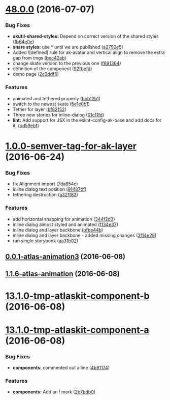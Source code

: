 <a name="48.0.0"></a>
# [48.0.0](https://bitbucket.org/atlassian/https://bitbucket.org/atlassian/atlaskit/compare/1.0.0-semver-tag-for-ak-layer...v48.0.0) (2016-07-07)


### Bug Fixes

* **akutil-shared-styles:** Depend on correct version of the shared styles ([fb64e0e](https://bitbucket.org/atlassian/https://bitbucket.org/atlassian/atlaskit/commits/fb64e0e))
* **share styles:** use * until we are published ([a2792e5](https://bitbucket.org/atlassian/https://bitbucket.org/atlassian/atlaskit/commits/a2792e5))
* Added ![defined] rule for ak-avatar and vertical align to remove the extra gap from imgs ([bec42ab](https://bitbucket.org/atlassian/https://bitbucket.org/atlassian/atlaskit/commits/bec42ab))
* change skate version to the previous one ([f691364](https://bitbucket.org/atlassian/https://bitbucket.org/atlassian/atlaskit/commits/f691364))
* definition of the component ([92fbefd](https://bitbucket.org/atlassian/https://bitbucket.org/atlassian/atlaskit/commits/92fbefd))
* demo page ([2c2ddf6](https://bitbucket.org/atlassian/https://bitbucket.org/atlassian/atlaskit/commits/2c2ddf6))


### Features

* animated and tethered properly ([bbb12b1](https://bitbucket.org/atlassian/https://bitbucket.org/atlassian/atlaskit/commits/bbb12b1))
* switch to the newest skate ([5e1e0b1](https://bitbucket.org/atlassian/https://bitbucket.org/atlassian/atlaskit/commits/5e1e0b1))
* Tether for layer ([bf82152](https://bitbucket.org/atlassian/https://bitbucket.org/atlassian/atlaskit/commits/bf82152))
* Three new stories for inline-dialog ([01c11fd](https://bitbucket.org/atlassian/https://bitbucket.org/atlassian/atlaskit/commits/01c11fd))
* **lint:** Add support for JSX in the eslint-config-ak-base and add docs for it. ([bd59ebf](https://bitbucket.org/atlassian/https://bitbucket.org/atlassian/atlaskit/commits/bd59ebf))



<a name="1.0.0-semver-tag-for-ak-layer"></a>
# [1.0.0-semver-tag-for-ak-layer](https://bitbucket.org/atlassian/https://bitbucket.org/atlassian/atlaskit/compare/0.0.1-atlas-animation3...1.0.0-semver-tag-for-ak-layer) (2016-06-24)


### Bug Fixes

* fix Alignment import ([7da854c](https://bitbucket.org/atlassian/https://bitbucket.org/atlassian/atlaskit/commits/7da854c))
* inline dialog text position ([91487bf](https://bitbucket.org/atlassian/https://bitbucket.org/atlassian/atlaskit/commits/91487bf))
* tethering destruction ([a321f83](https://bitbucket.org/atlassian/https://bitbucket.org/atlassian/atlaskit/commits/a321f83))


### Features

* add horizontal snapping for animation ([344f2d3](https://bitbucket.org/atlassian/https://bitbucket.org/atlassian/atlaskit/commits/344f2d3))
* inline dialog almost styled and animated ([f134e37](https://bitbucket.org/atlassian/https://bitbucket.org/atlassian/atlaskit/commits/f134e37))
* inline dialog and layer backbone ([bfbe44b](https://bitbucket.org/atlassian/https://bitbucket.org/atlassian/atlaskit/commits/bfbe44b))
* inline dialog and layer backbone - added missing changes ([3f14e28](https://bitbucket.org/atlassian/https://bitbucket.org/atlassian/atlaskit/commits/3f14e28))
* run single storybook ([aa31b02](https://bitbucket.org/atlassian/https://bitbucket.org/atlassian/atlaskit/commits/aa31b02))



<a name="0.0.1-atlas-animation3"></a>
## [0.0.1-atlas-animation3](https://bitbucket.org/atlassian/https://bitbucket.org/atlassian/atlaskit/compare/1.1.6-atlas-animation...0.0.1-atlas-animation3) (2016-06-08)



<a name="1.1.6-atlas-animation"></a>
## [1.1.6-atlas-animation](https://bitbucket.org/atlassian/https://bitbucket.org/atlassian/atlaskit/compare/13.1.0-tmp-atlaskit-component-b...1.1.6-atlas-animation) (2016-06-08)



<a name="13.1.0-tmp-atlaskit-component-b"></a>
# [13.1.0-tmp-atlaskit-component-b](https://bitbucket.org/atlassian/https://bitbucket.org/atlassian/atlaskit/compare/13.1.0-tmp-atlaskit-component-a...13.1.0-tmp-atlaskit-component-b) (2016-06-08)



<a name="13.1.0-tmp-atlaskit-component-a"></a>
# [13.1.0-tmp-atlaskit-component-a](https://bitbucket.org/atlassian/https://bitbucket.org/atlassian/atlaskit/compare/12.2.1-tmp-atlaskit-component-a...13.1.0-tmp-atlaskit-component-a) (2016-06-08)


### Bug Fixes

* **components:** commented out a line ([4b91174](https://bitbucket.org/atlassian/https://bitbucket.org/atlassian/atlaskit/commits/4b91174))


### Features

* **components:** Add an ! mark ([2b7bdb0](https://bitbucket.org/atlassian/https://bitbucket.org/atlassian/atlaskit/commits/2b7bdb0))



